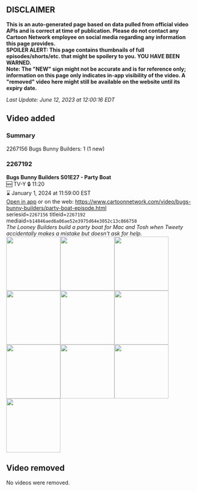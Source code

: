 ## DISCLAIMER
**This is an auto-generated page based on data pulled from official video APIs and is correct at time of publication. Please do not contact any Cartoon Network employee on social media regarding any information this page provides.**  
**SPOILER ALERT: This page contains thumbnails of full episodes/shorts/etc. that might be spoilery to you. YOU HAVE BEEN WARNED.**  
**Note: The "NEW" sign might not be accurate and is for reference only; information on this page only indicates in-app visibility of the video. A "removed" video here might still be available on the website until its expiry date.**  

_Last Update: June 12, 2023 at 12:00:16 EDT_
## Video added
### Summary
2267156 Bugs Bunny Builders: 1 (1 new)  
### 2267192
**Bugs Bunny Builders S01E27 - Party Boat**  
🆕 TV-Y 🔒 11:20  
⌛ January 1, 2024 at 11:59:00 EST  
[Open in app](https://cnvideo.sercomkc.org/redirector.html?type=cnapp&seriesid=1000000000093702&titleid=2267192&mediaid=b14846aed6a06ae52e3975d64e3052c13c866758) or on the web: https://www.cartoonnetwork.com/video/bugs-bunny-builders/party-boat-episode.html  
seriesid=`2267156` titleid=`2267192` mediaid=`b14846aed6a06ae52e3975d64e3052c13c866758`  
_The Looney Builders build a party boat for Mac and Tosh when Tweety accidentally makes a mistake but doesn't ask for help._  
<a href="https://s3.amazonaws.com/cartoonorchestrator/2267192_001_1280x720.jpg"><img src="https://s3.amazonaws.com/cartoonorchestrator/2267192_001_640x360.jpg" height="144px" /></a><a href="https://s3.amazonaws.com/cartoonorchestrator/2267192_002_1280x720.jpg"><img src="https://s3.amazonaws.com/cartoonorchestrator/2267192_002_640x360.jpg" height="144px" /></a><a href="https://s3.amazonaws.com/cartoonorchestrator/2267192_003_1280x720.jpg"><img src="https://s3.amazonaws.com/cartoonorchestrator/2267192_003_640x360.jpg" height="144px" /></a><a href="https://s3.amazonaws.com/cartoonorchestrator/2267192_004_1280x720.jpg"><img src="https://s3.amazonaws.com/cartoonorchestrator/2267192_004_640x360.jpg" height="144px" /></a><a href="https://s3.amazonaws.com/cartoonorchestrator/2267192_005_1280x720.jpg"><img src="https://s3.amazonaws.com/cartoonorchestrator/2267192_005_640x360.jpg" height="144px" /></a><a href="https://s3.amazonaws.com/cartoonorchestrator/2267192_006_1280x720.jpg"><img src="https://s3.amazonaws.com/cartoonorchestrator/2267192_006_640x360.jpg" height="144px" /></a><a href="https://s3.amazonaws.com/cartoonorchestrator/2267192_007_1280x720.jpg"><img src="https://s3.amazonaws.com/cartoonorchestrator/2267192_007_640x360.jpg" height="144px" /></a><a href="https://s3.amazonaws.com/cartoonorchestrator/2267192_008_1280x720.jpg"><img src="https://s3.amazonaws.com/cartoonorchestrator/2267192_008_640x360.jpg" height="144px" /></a><a href="https://s3.amazonaws.com/cartoonorchestrator/2267192_009_1280x720.jpg"><img src="https://s3.amazonaws.com/cartoonorchestrator/2267192_009_640x360.jpg" height="144px" /></a><a href="https://s3.amazonaws.com/cartoonorchestrator/2267192_010_1280x720.jpg"><img src="https://s3.amazonaws.com/cartoonorchestrator/2267192_010_640x360.jpg" height="144px" /></a>
## Video removed
No videos were removed.  
